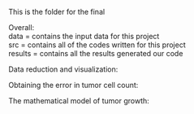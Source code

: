 This is the folder for the final

Overall:    
  data = contains the input data for this project   
  src = contains all of the codes written for this project    
  results = contains all the results generated our code   

Data reduction and visualization:   
   
  
Obtaining the error in tumor cell count:    
  

The mathematical model of tumor growth:   
  
